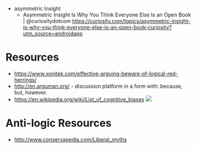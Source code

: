 - asymmetric Insight
  - Asymmetric Insight Is Why You Think Everyone Else Is an Open Book | @curiositydotcom
https://curiosity.com/topics/asymmetric-insight-is-why-you-think-everyone-else-is-an-open-book-curiosity?utm_source=androidapp

# Resources
- https://www.xonitek.com/effective-arguing-beware-of-logical-red-herrings/
- http://en.arguman.org/ - discussion platform in a form with: because, but, however.
- https://en.wikipedia.org/wiki/List_of_cognitive_biases
  ![](https://upload.wikimedia.org/wikipedia/commons/a/a4/The_Cognitive_Bias_Codex_-_180%2B_biases%2C_designed_by_John_Manoogian_III_%28jm3%29.png)

# Anti-logic Resources
- http://www.conservapedia.com/Liberal_myths